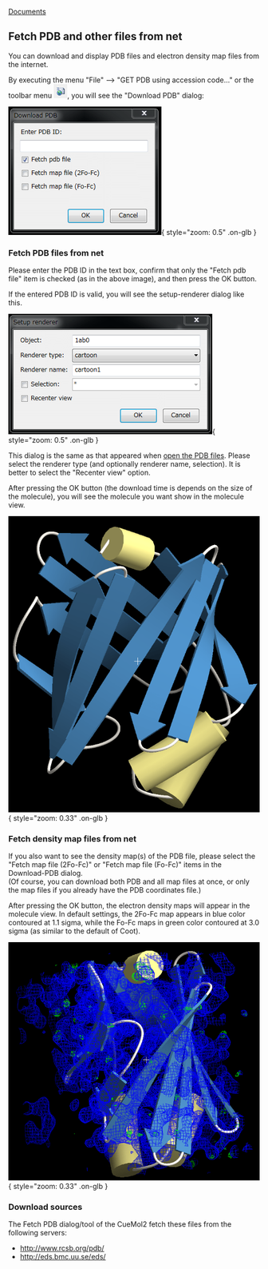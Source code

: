 [Documents](../../../en/Documents)
## Fetch PDB and other files from net
You can download and display PDB files and electron density map files from the internet.

By executing the menu "File" --> "GET PDB using accession code..." or the toolbar menu ![fetch_pdb_toolbtn1](../../../assets/images/cuemol2/FetchPDB/fetch_pdb_toolbtn1.png),
you will see the "Download PDB" dialog:

![fetch_pdb_dialog1](../../../assets/images/cuemol2/FetchPDB/fetch_pdb_dialog1.png){ style="zoom: 0.5" .on-glb }


### Fetch PDB files from net
Please enter the PDB ID in the text box, confirm that only the "Fetch pdb file" item is checked (as in the above image), and then press the OK button.

If the entered PDB ID is valid, you will see the setup-renderer dialog like this.

![fetch_pdb_setuprenddlg1](../../../assets/images/cuemol2/FetchPDB/fetch_pdb_setuprenddlg1.png){ style="zoom: 0.5" .on-glb }


This dialog is the same as that appeared when [open the PDB files](../../../en/cuemol2/OpenFiles).
Please select the renderer type (and optionally renderer name, selection).
It is better to select the "Recenter view" option.

After pressing the OK button (the download time is depends on the size of the molecule), you will see the molecule you want show in the molecule view.


![fetch_pdb_pdb1ab01](../../../assets/images/cuemol2/FetchPDB/fetch_pdb_pdb1ab01.png){ style="zoom: 0.33" .on-glb }


### Fetch density map files from net
If you also want to see the density map(s) of the PDB file,
please select the "Fetch map file (2Fo-Fc)" or "Fetch map file (Fo-Fc)" items
in the Download-PDB dialog.<br />
(Of course, you can download both PDB and all map files at once, or only the map files if you already have the PDB coordinates file.)

After pressing the OK button, the electron density maps will appear in the molecule view.
In default settings, the 2Fo-Fc map appears in blue color contoured at 1.1 sigma, while the Fo-Fc maps in green color contoured at 3.0 sigma (as similar to the default of Coot).


![fetch_pdb_denmap1](../../../assets/images/cuemol2/FetchPDB/fetch_pdb_denmap1.png){ style="zoom: 0.33" .on-glb }


### Download sources
The Fetch PDB dialog/tool of the CueMol2 fetch these files from the following servers:
*  http://www.rcsb.org/pdb/
*  http://eds.bmc.uu.se/eds/